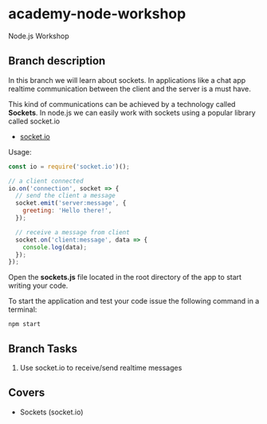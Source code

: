 # academy-node-workshop

Node.js Workshop

## Branch description

In this branch we will learn about sockets. In applications like a chat app realtime communication between the client and the server is a must have.

This kind of communications can be achieved by a technology called **Sockets**. In node.js we can easily work with sockets using a popular library called socket.io

- [socket.io](https://socket.io)

Usage:

```js
const io = require('socket.io')();

// a client connected
io.on('connection', socket => {
  // send the client a message
  socket.emit('server:message', {
    greeting: 'Hello there!',
  });

  // receive a message from client
  socket.on('client:message', data => {
    console.log(data);
  });
});
```

Open the **sockets.js** file located in the root directory of the app to start writing your code.

To start the application and test your code issue the following command in a terminal:

```
npm start
```

## Branch Tasks

1. Use socket.io to receive/send realtime messages

## Covers

- Sockets (socket.io)
